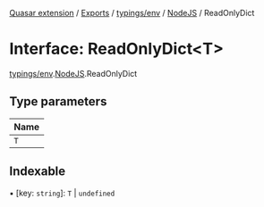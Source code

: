 [Quasar extension](../index.md) / [Exports](../modules.md) / [typings/env](../modules/typings_env.md) / [NodeJS](../modules/typings_env.NodeJS.md) / ReadOnlyDict

# Interface: ReadOnlyDict<T\>

[typings/env](../modules/typings_env.md).[NodeJS](../modules/typings_env.NodeJS.md).ReadOnlyDict

## Type parameters

| Name |
| :------ |
| `T` |

## Indexable

▪ [key: `string`]: `T` \| `undefined`
